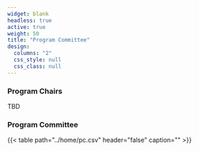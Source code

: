```yaml
---
widget: blank
headless: true
active: true
weight: 50
title: "Program Committee"
design:
  columns: "2"
  css_style: null
  css_class: null
---
```


### Program Chairs
TBD

### Program Committee

{{< table path="../home/pc.csv" header="false" caption="" >}}
